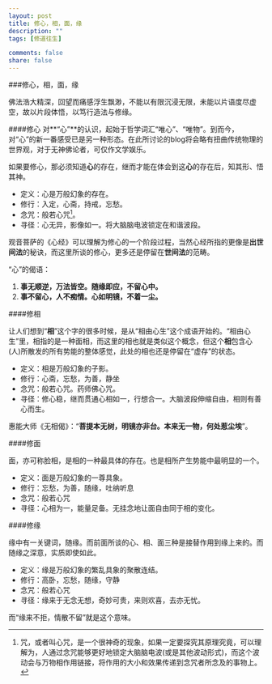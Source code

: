 ```yaml
---
layout: post
title: 修心，相，面，缘
description: ""
tags: [修道往生]

comments: false
share: false
---
```



###修心，相，面，缘

佛法浩大精深，回望而痛感浮生飘渺，不能以有限沉浸无限，未能以片语度尽虚空，故以片段体悟，以笃行造法与修缘。

####修心
对**“心”**的认识，起始于哲学词汇“唯心”、“唯物”。到而今，对“心”的新一番感受已是另一种形态。在此所讨论的blog将会略有扭曲传统物理的世界观，对于无神佛论者，可仅作文学娱乐。

如果要修心，那必须知道**心**的存在，继而才能在体会到这**心**的存在后，知其形、悟其神。

* 定义：心是万般幻象的存在。
* 修行：入定，心斋，持戒，忘愁。
* 念咒：般若心咒[^1]。
* 寻径：心无异，影像如一。将大脑脑电波锁定在和谐波段。

观音菩萨的《心经》可以理解为修心的一个阶段过程，当然心经所指的更像是**出世间法**的秘诀，而这里所谈的修心，更多还是停留在**世间法**的范畴。

“心”的偈语：

1. **事无顺逆，万法皆空。随缘即应，不留心中。**
2. **事不留心，人不痴情。心如明镜，不着一尘。**



[^1]: 咒，或者叫心咒，是一个很神奇的现象，如果一定要探究其原理究竟，可以理解为，人通过念咒能够更好地锁定大脑脑电波(或是其他波动形式)，而这个波动会与万物相作用链接，将作用的大小和效果传递到念咒者所念及的事物上。

####修相

让人们想到“**相**”这个字的很多时候，是从“相由心生”这个成语开始的。“相由心生”里，相指的是一种面相，而这里的相也就是类似这个概念，但这个**相**包含心(人)所散发的所有势能的整体感觉，此处的相也还是停留在“虚存”的状态。

* 定义：相是万般幻象的子影。
* 修行：心斋，忘愁，为善，静坐
* 念咒：般若心咒。药师佛心咒。
* 寻径：修心稳，继而贯通心相如一，行想合一。大脑波段伸缩自由，相则有善心而生。

惠能大师《无相偈》：“**菩提本无树，明镜亦非台。本来无一物，何处惹尘埃**”。

####修面

面，亦可称脸相，是相的一种最具体的存在。也是相所产生势能中最明显的一个。

* 定义：面是万般幻象的一尊具象。
* 修行：忘愁，为善，随缘，吐纳听息
* 念咒：般若心咒
* 寻径：心相为一，能量足备。无挂念地让面自由同于相的变化。

####修缘

缘中有一关键词，随缘。而前面所谈的心、相、面三种是接替作用到缘上来的。而随缘之深意，实质即使如此。

* 定义：缘是万般幻象的繁乱具象的聚散连结。
* 修行：高卧，忘愁，随缘，守静
* 念咒：般若心咒
* 寻径：缘来于无念无想，奇妙可贵，来则欢喜，去亦无忧。

而“缘来不拒，情散不留”就是这个意味。